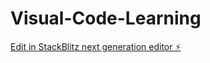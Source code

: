 # Visual-Code-Learning

[Edit in StackBlitz next generation editor ⚡️](https://stackblitz.com/~/github.com/Purv2004/Visual-Code-Learning)
